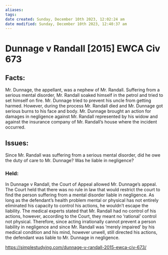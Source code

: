 ```yaml
---
aliases: 
tags: 
date created: Sunday, December 10th 2023, 12:02:24 am
date modified: Sunday, December 10th 2023, 12:40:37 am
---
```


# Dunnage v Randall [2015] EWCA Civ 673

## **Facts**:

Mr. Dunnage, the appellant, was a nephew of Mr. Randall. Suffering from a serious mental disorder, Mr. Randall soaked himself in the petrol and tried to set himself on fire. Mr. Dunnage tried to prevent his uncle from getting harmed. However, during the process Mr. Randall died and Mr. Dunnage got serious burns to his face and body. Mr. Dunnage brought an action for damages in negligence against Mr. Randall represented by his widow and against the insurance company of Mr. Randall’s house where the incident occurred.

## **Issues**:

Since Mr. Randall was suffering from a serious mental disorder, did he owe the duty of care to Mr. Dunnage? Was he liable in negligence?

### **Held:**

In Dunnage v Randall, the Court of Appeal allowed Mr. Dunnage’s appeal. The Court held that there was no rule in law that would restrict the court to find the person suffering from a mental disorder liable in negligence. As long as the defendant’s health problem mental or physical has not entirely eliminated his capacity to control his actions, he wouldn’t escape the liability. The medical experts stated that Mr. Randall had no control of his actions, however, according to the Court, they meant no ‘rational’ control not physical. Therefore, since acting irrationally cannot prevent a person liability in negligence and since Mr. Randall was ‘merely impaired’ by his medical condition and his mind, however unwell, still directed his actions, the defendant was liable to Mr. Dunnage in negligence.

<https://simplestudying.com/dunnage-v-randall-2015-ewca-civ-673/>
